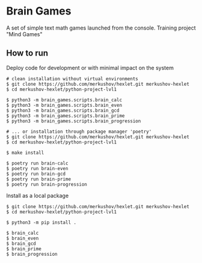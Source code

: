# Brain Games

A set of simple text math games launched from the console. Training project "Mind Games"

## How to run 

Deploy code for development or with minimal impact on the system

```
# clean installation without virtual environments  
$ git clone https://github.com/merkushov/hexlet.git merkushov-hexlet
$ cd merkushov-hexlet/python-project-lvl1

$ python3 -m brain_games.scripts.brain_calc
$ python3 -m brain_games.scripts.brain_even
$ python3 -m brain_games.scripts.brain_gcd
$ python3 -m brain_games.scripts.brain_prime
$ python3 -m brain_games.scripts.brain_progression

# ... or installation through package manager 'poetry'
$ git clone https://github.com/merkushov/hexlet.git merkushov-hexlet
$ cd merkushov-hexlet/python-project-lvl1

$ make install

$ poetry run brain-calc
$ poetry run brain-even
$ poetry run brain-gcd
$ poetry run brain-prime
$ poetry run brain-progression
```

Install as a local package

```
$ git clone https://github.com/merkushov/hexlet.git merkushov-hexlet
$ cd merkushov-hexlet/python-project-lvl1

$ python3 -m pip install .

$ brain_calc
$ brain_even
$ brain_gcd
$ brain_prime
$ brain_progression
```

